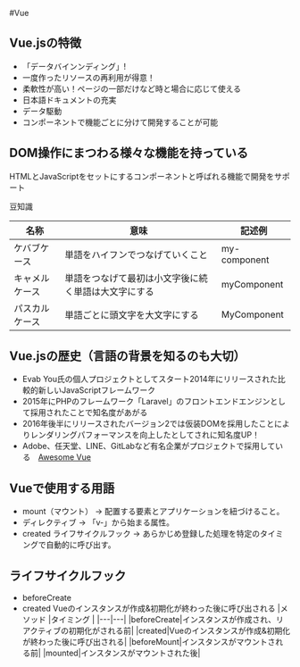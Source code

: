 #Vue

## Vue.jsの特徴

- 「データバインンディング」!
- 一度作ったリソースの再利用が得意！
- 柔軟性が高い！ページの一部だけなど時と場合に応じて使える
- 日本語ドキュメントの充実
- データ駆動
- コンポーネントで機能ごとに分けて開発することが可能

## DOM操作にまつわる様々な機能を持っている
HTMLとJavaScriptをセットにするコンポーネントと呼ばれる機能で開発をサポート

豆知識

| 名称 | 意味 | 記述例 |
| --- | --- | --- |
| ケバブケース | 単語をハイフンでつなげていくこと | my-component |
| キャメルケース | 単語をつなげて最初は小文字後に続く単語は大文字にする | myComponent |
| パスカルケース | 単語ごとに頭文字を大文字にする | MyComponent |

## Vue.jsの歴史（言語の背景を知るのも大切）

- Evab You氏の個人プロジェクトとしてスタート2014年にリリースされた比較的新しいJavaScriptフレームワーク
- 2015年にPHPのフレームワーク「Laravel」のフロントエンドエンジンとして採用されたことで知名度があがる
- 2016年後半にリリースされたバージョン2では仮装DOMを採用したことによりレンダリングパフォーマンスを向上したとしてされに知名度UP！
- Adobe、任天堂、LINE、GitLabなど有名企業がプロジェクトで採用している　[Awesome Vue](https://gitlab.com/vuejs/awesome-vue)

## Vueで使用する用語
- mount（マウント） → 配置する要素とアプリケーションを紐づけること。
- ディレクティブ → 「v-」から始まる属性。
- created ライフサイクルフック → あらかじめ登録した処理を特定のタイミングで自動的に呼び出す。

## ライフサイクルフック
- beforeCreate
- created Vueのインスタンスが作成&初期化が終わった後に呼び出される
|メソッド  |タイミング  |
|---|---|
|beforeCreate|インスタンスが作成され、リアクティブの初期化がされる前|
|created|Vueのインスタンスが作成&初期化が終わった後に呼び出される|
|beforeMount|インスタンスがマウントされる前|
|mounted|インスタンスがマウントされた後|
